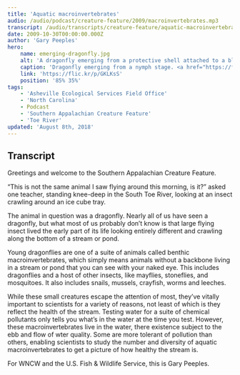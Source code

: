 ```yaml
---
title: 'Aquatic macroinvertebrates'
audio: /audio/podcast/creature-feature/2009/macroinvertebrates.mp3
transcript: /audio/transcripts/creature-feature/aquatic-macroinvertebrates.pdf
date: 2009-10-30T00:00:00.000Z
author: 'Gary Peeples'
hero:
    name: emerging-dragonfly.jpg
    alt: 'A dragonfly emerging from a protective shell attached to a blade of grass'
    caption: 'Dragonfly emerging from a nymph stage. <a href="https://flic.kr/p/GKLKsS">Photo</a> by Gary Peeples, USFWS.'
    link: 'https://flic.kr/p/GKLKsS'
    position: '85% 35%'
tags:
    - 'Asheville Ecological Services Field Office'
    - 'North Carolina'
    - Podcast
    - 'Southern Appalachian Creature Feature'
    - 'Toe River'
updated: 'August 8th, 2018'
---
```


## Transcript

Greetings and welcome to the Southern Appalachian Creature Feature.

“This is not the same animal I saw flying around this morning, is it?” asked one teacher, standing knee-deep in the South Toe River, looking at an insect crawling around an ice cube tray.

The animal in question was a dragonfly. Nearly all of us have seen a dragonfly, but what most of us probably don’t know is that large flying insect lived the early part of its life looking entirely different and crawling along the bottom of a stream or pond.

Young dragonflies are one of a suite of animals called benthic macroinvertebrates, which simply means animals without a backbone living in a stream or pond that you can see with your naked eye. This includes dragonflies and a host of other insects, like mayflies, stoneflies, and mosquitoes. It also includes snails, mussels, crayfish, worms and leeches.

While these small creatures escape the attention of most, they’ve vitally important to scientists for a variety of reasons, not least of which is they reflect the health of the stream. Testing water for a suite of chemical pollutants only tells you what’s in the water at the time you test. However, these macroinvertebrates live in the water, there existence subject to the ebb and flow of wter quality. Some are more tolerant of pollution than others, enabling scientists to study the number and diversity of aquatic macroinvertebrates to get a picture of how healthy the stream is.

For WNCW and the U.S. Fish & Wildlife Service, this is Gary Peeples.
